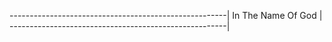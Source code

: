 ------------------------------------------------------|
In The Name Of God                                    |
------------------------------------------------------|